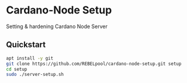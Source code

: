 # Cardano-Node Setup

Setting & hardening Cardano Node Server

## Quickstart

```bash
apt install -y git
git clone https://github.com/REBELpool/cardano-node-setup.git setup
cd setup
sudo ./server-setup.sh
```
